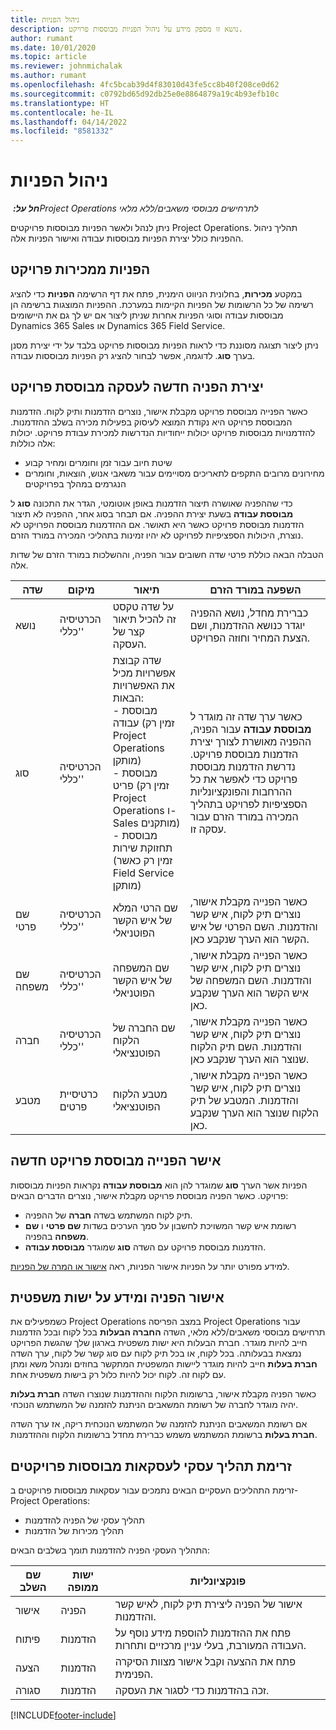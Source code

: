 ```yaml
---
title: ניהול הפניות
description: נושא זו מספק מידע על ניהול הפניות מבוססות פרויקט.
author: rumant
ms.date: 10/01/2020
ms.topic: article
ms.reviewer: johnmichalak
ms.author: rumant
ms.openlocfilehash: 4fc5bcab39d4f83010d43fe5cc8b40f208ce0d62
ms.sourcegitcommit: c0792bd65d92db25e0e8864879a19c4b93efb10c
ms.translationtype: HT
ms.contentlocale: he-IL
ms.lasthandoff: 04/14/2022
ms.locfileid: "8581332"
---
```

# <a name="manage-leads"></a>ניהול הפניות

_**חל על:** ‏Project Operations לתרחישים מבוססי משאבים/ללא מלאי_

ניתן לנהל ולאשר הפניות מבוססות פרויקטים Project Operations. תהליך ניהול ההפניות כולל יצירת הפניות מבוססות עבודה ואישור הפניות אלה. 

## <a name="project-sales-leads"></a>הפניות ממכירות פרויקט

במקטע **מכירות**, בחלונית הניווט הימנית, פתח את דף הרשימה **הפניות** כדי להציג רשימה של כל הרשומות של הפניות הקיימות במערכת. ההפניות המוצגות ברשימה הן מבוססות עבודה וסוגי הפניות אחרות שניתן ליצור אם יש לך גם את היישומים Dynamics 365 Sales או Dynamics 365 Field Service.

ניתן ליצור תצוגה מסוננת כדי לראות הפניות מבוססות פרויקט בלבד על ידי יצירת מסנן בערך **סוג**. לדוגמה, אפשר לבחור להציג רק הפניות מבוססות עבודה.

## <a name="create-a-new-lead-for-a-project-based-deal"></a>יצירת הפניה חדשה לעסקה מבוססת פרויקט

כאשר הפנייה מבוססת פרויקט מקבלת אישור, נוצרים הזדמנות ותיק לקוח. הזדמנות המבוססת פרויקט היא נקודת המוצא לעיסוק בפעילות מכירה בשלב ההזדמנות. להזדמנויות מבוססות פרויקט יכולות ייחודיות הנדרשות למכירת עבודת פרויקט. יכולות אלה כוללות:

- שיטת חיוב עבור זמן וחומרים ומחיר קבוע
- מחירונים מרובים התקפים לתאריכים מסויימים עבור משאבי אנוש, הוצאות, וחומרים הנגרמים במהלך בפרויקטים

כדי שההפניה שאושרה תיצור הזדמנות באופן אוטומטי, הגדר את התכונה **סוג** ל **מבוססת עבודה** בשעת יצירת ההפניה. אם תבחר בסוג אחר, ההפניה לא תיצור הזדמנות מבוססת פרויקט כאשר היא תאושר. אם ההזדמנות מבוססת הפרויקט לא נוצרת, היכולות הספציפיות לפרויקט לא יהיו זמינות בתהליכי המכירה במורד הזרם.

הטבלה הבאה כוללת פרטי שדה חשובים עבור הפניה, וההשלכות במורד הזרם של שדות אלה.
 
| **שדה** | **מיקום** | **תיאור** | **השפעה במורד הזרם** |
| --- | --- | --- | --- |
| נושא | הכרטיסיה 'כללי' | על שדה טקסט זה להכיל תיאור קצר של העסקה. | כברירת מחדל, נושא ההפניה יוגדר כנושא ההזדמנות, ושם הצעת המחיר וחוזה הפרויקט. |
| סוג | הכרטיסיה 'כללי' | שדה קבוצת אפשרויות מכיל את האפשרויות הבאות:</br>- מבוססת עבודה (זמין רק Project Operations מותקן)</br>- מבוססת פריט (זמין רק Project Operations ו-Sales מותקנים)</br>- מבוססת תחזוקת שירות (זמין רק כאשר Field Service מותקן) | כאשר ערך שדה זה מוגדר ל **מבוססת עבודה** עבור הפניה, ההפניה מאושרת לצורך יצירת הזדמנות מבוססת פרויקט. נדרשת הזדמנות מבוססת פרויקט כדי לאפשר את כל ההרחבות והפונקציונליות הספציפיות לפרויקט בתהליך המכירה במורד הזרם עבור עסקה זו. |
| שם פרטי | הכרטיסיה 'כללי' | שם הרטי המלא של איש הקשר הפוטניאלי | כאשר הפנייה מקבלת אישור, נוצרים תיק לקוח, איש קשר והזדמנות. השם הפרטי של איש הקשר הוא הערך שנקבע כאן. |
| שם משפחה | הכרטיסיה 'כללי' | שם המשפחה של איש הקשר הפוטניאלי | כאשר הפנייה מקבלת אישור, נוצרים תיק לקוח, איש קשר והזדמנות. השם המשפחה של איש הקשר הוא הערך שנקבע כאן. |
| חברה | הכרטיסיה 'כללי' | שם החברה של הלקוח הפוטנציאלי | כאשר הפנייה מקבלת אישור, נוצרים תיק לקוח, איש קשר והזדמנות. השם תיק הלקוח שנוצר הוא הערך שנקבע כאן. |
| מטבע | כרטיסיית פרטים | מטבע הלקוח הפוטנציאלי | כאשר הפנייה מקבלת אישור, נוצרים תיק לקוח, איש קשר והזדמנות. המטבע של תיק הלקוח שנוצר הוא הערך שנקבע כאן. |

## <a name="qualify-a-new-project-based-lead"></a>אישר הפנייה מבוססת פרויקט חדשה

הפניות אשר הערך **סוג** שמוגדר להן הוא **מבוססת עבודה** נקראות הפניות מבוססות פרויקט. כאשר הפניה מבוססת פרויקט מקבלת אישור, נוצרים הדברים הבאים:

- תיק לקוח המשתמש בשדה **חברה** של ההפניה.
- רשומת איש קשר המשויכת לחשבון על סמך הערכים בשדות **שם פרטי** ו **שם משפחה** בהפניה.
- הזדמנות מבוססת פרויקט עם השדה **סוג** שמוגדר **מבוססת עבודה**.

למידע מפורט יותר על הפניות אישור הפניות, ראה [אישור או המרה של הפניות](/dynamics365/sales-enterprise/qualify-lead-convert-opportunity-sales).

## <a name="lead-qualification-and-legal-entity-information"></a>אישור הפניה ומידע על ישות משפטית 

כשמפעילים את Project Operations במצב הפריסה Project Operations עבור תרחישים מבוססי משאבים/ללא מלאי, השדה **החברה הבעלות** בכל לקוח ובכל הזדמנות חייב להיות מוגדר. חברת הבעלות היא ישות משפטית בארגון שלך שהגשת הפרויקט נמצאת בבעלותה. בכל לקוח, או בכל תיק לקוח עם סוג קשר של לקוח, ערך השדה **חברת בעלות** חייב להיות מוגדר ליישות המשפטית המתקשר בחוזים ומנהל משא ומתן עם לקוח זה. לקוח יכול להיות כלול רק בישות משפטית אחת.

כאשר הפניה מקבלת אישור, ברשומות הלקוח וההזדמנות שנוצרו השדה **חברת בעלות** יהיה מוגדר לחברה של רשומת המשאבים הניתנת להזמנה של המשתמש הנוכחי.

אם רשומת המשאבים הניתנת להזמנה של המשתמש הנוכחית ריקה, אז ערך השדה **חברת בעלות** ברשומת המשתמש משמש כברירת מחדל ברשומות הלקוח וההזדמנות.

## <a name="business-process-flow-for-project-based-deals"></a>זרימת תהליך עסקי לעסקאות מבוססות פרויקטים

זרימת התהליכים העסקיים הבאים נתמכים עבור עסקאות מבוססות פרויקטים ב-Project Operations:

- תהליך עסקי של הפניה להזדמנות
- תהליך מכירות של הזדמנות

התהליך העסקי הפניה להזדמנות תומך בשלבים הבאים:

| שם השלב | ישות ממופה | פונקציונליות |
| --- | --- | --- |
| אישור | הפניה | אישור של הפניה ליצירת תיק לקוח, לאיש קשר והזדמנות. |
| פיתוח | הזדמנות | פתח את ההזדמנות להוספת מידע נוסף על העבודה המעורבת, בעלי עניין מרכזיים ותחרות. |
| הצעה | הזדמנות | פתח את ההצעה וקבל אישור מצוות הסיקרה הפנימית. |
| סגורה | הזדמנות | זכה בהזדמנות כדי לסגור את העסקה. |


[!INCLUDE[footer-include](../includes/footer-banner.md)]